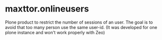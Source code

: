 maxttor.onlineusers
===================

Plone product to restrict the number of sessions of an user. The goal is to avoid that too many person use the same user-id. (It was developed for one plone instance and won't work properly with Zeo)
